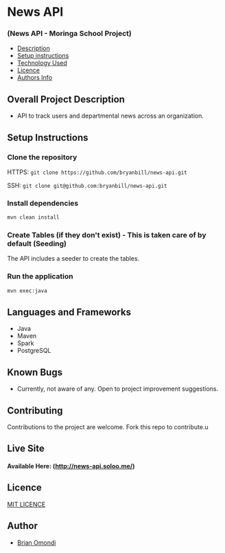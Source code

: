 # News API

### (News API - Moringa School Project)

- [Description](#overall-project-description)
- [Setup instructions](#setup-instructions)
- [Technology Used](#languages-and-frameworks)
- [Licence](#Licence)
- [Authors Info](#Author)

## Overall Project Description

- API to track users and departmental news across an organization.

## Setup Instructions

### Clone the repository

HTTPS: `git clone https://github.com/bryanbill/news-api.git`

SSH: `git clone git@github.com:bryanbill/news-api.git`

### Install dependencies
```bash
mvn clean install
```

### Create Tables (if they don't exist) - This is taken care of by default (Seeding)
The API includes a seeder to create the tables. 
### Run the application
```bash
mvn exec:java
```

## Languages and Frameworks

- Java
- Maven
- Spark
- PostgreSQL


## Known Bugs

- Currently, not aware of any. Open to project improvement suggestions.

## Contributing

Contributions to the project are welcome. Fork this repo to contribute.u

## Live Site

#### Available Here: (http://news-api.soloo.me/)


## Licence

[MIT LICENCE](LICENSE)

## Author

- [Brian Omondi](https://github.com/bryanbill)
